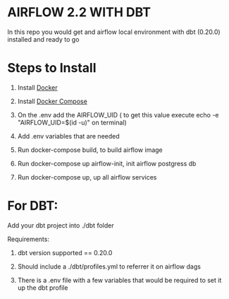 # AIRFLOW 2.2 WITH DBT

  

In this repo you would get and airflow local environment with dbt (0.20.0) installed and ready to go

  
  

# Steps to Install

  

1. Install [Docker](https://www.docker.com/)

2. Install [Docker Compose](https://docs.docker.com/compose/install/)

3. On the .env add the AIRFLOW_UID ( to get this value execute echo -e "AIRFLOW_UID=$(id -u)" on terminal)

4. Add .env variables that are needed

5. Run docker-compose build, to build airflow image

6. Run docker-compose up airflow-init, init airflow postgress db

7. Run docker-compose up, up all airflow services

  

# For DBT:

Add your dbt project into ./dbt folder

Requirements:

1. dbt version supported == 0.20.0

2. Should include a ./dbt/profiles.yml to referrer it on airflow dags

3. There is a .env file with a few variables that would be required to set it up the dbt profile 